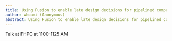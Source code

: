 ```yaml
---
title: Using Fusion to enable late design decisions for pipelined computations
author: whoami (Anonymous)
abstract: Using Fusion to enable late design decisions for pipelined computations
---
```


Talk at FHPC at 1100-1125 AM
